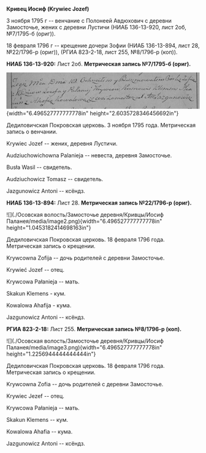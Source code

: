 **Кривец Иосиф (Krywiec Jozef)**

3 ноября 1795 г -- венчание с Полонеей Авдюхович с деревни Замосточье,
жених с деревни Лустичи (НИАБ 136-13-920, лист 2об, №7/1795-б (ориг)).

18 февраля 1796 г -- крещение дочери Зофии (НИАБ 136-13-894, лист 28,
№22/1796-р (ориг)), (РГИА 823-2-18, лист 255, №8/1796-р (коп)).

**НИАБ 136-13-920:** Лист 2об. **Метрическая запись №7/1795-б (ориг).**

![](./media/e104c1c8fa5d4388b6b18d7e375d915e029101bb.png){width="6.496527777777778in"
height="2.6035728346456692in"}

Дедиловичская Покровская церковь. 3 ноября 1795 года. Метрическая запись
о венчании.

Krywiec Jozef -- жених, деревня Лустичи.

Audziuchowichоwna Palanieja -- невеста, деревня Замосточье.

Busła Wasil -- свидетель.

Audziuchowicz Tomasz -- свидетель.

Jazgunowicz Antoni -- ксёндз.

**НИАБ 136-13-894:** Лист 28. **Метрическая запись №22/1796-р (ориг).**

![](./Осовская волость/Замосточье деревня/Кривцы/Иосиф Паланея/media/image2.png){width="6.496527777777778in"
height="1.0453182414698163in"}

Дедиловичская Покровская церковь. 18 февраля 1796 года. Метрическая
запись о крещении.

Krywcowna Zofija -- дочь родителей с деревни Замосточье.

Krywieć Jozef -- отец.

Krywcowa Pałanieja -- мать.

Skakun Klemens - кум.

Kowalowa Ahafija - кума.

Jazgunowicz Antoni -- ксёндз.

**РГИА 823-2-18:** Лист 255. **Метрическая запись №8/1796-р (коп).**

![](./Осовская волость/Замосточье деревня/Кривцы/Иосиф Паланея/media/image3.png){width="6.496527777777778in"
height="1.2256944444444444in"}

Дедиловичская Покровская церковь. 18 февраля 1796 года. Метрическая
запись о крещении.

Krywcowna Zofia -- дочь родителей с деревни Замосточье.

Krywiec Jezef -- отец.

Krywcowa Pałanieja -- мать.

Skakun Klemens -- кум.

Kowalowa Ahafia -- кума.

Jazgunowicz Antoni -- ксёндз.
